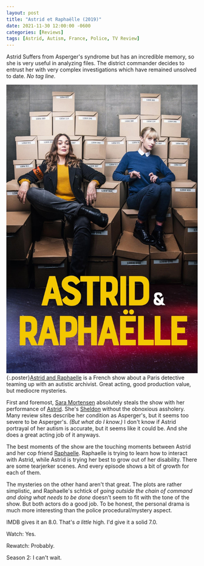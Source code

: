 ```yaml
---
layout: post
title: "Astrid et Raphaëlle (2019)"
date: 2021-11-30 12:00:00 -0600
categories: [Reviews]
tags: [Astrid, Autism, France, Police, TV Review]
---
```


Astrid Suffers from Asperger's syndrome but has an incredible memory, so she is very useful in analyzing files. The district commander decides to entrust her with very complex investigations which have remained unsolved to date. *No tag line.*

![Astrid et Raphaëlle](/assets/2021/11/astrid-et-raphaelle-2019.jpg){:.poster}[Astrid and Raphaelle](https://www.imdb.com/title/tt11950864/) is a French show about a Paris detective teaming up with an autistic archivist. Great acting, good production value, but mediocre mysteries.

First and foremost, [Sara Mortensen](https://www.imdb.com/name/nm2826995/) absolutely steals the show with her performance of [Astrid](https://www.imdb.com/title/tt11950864/). She's [Sheldon](https://www.imdb.com/title/tt0898266/) without the obnoxious assholery. Many review sites describe her condition as Asperger's, but it seems too severe to be Asperger's. *(But what do I know.)* I don't know if Astrid portrayal of her autism is accurate, but it seems like it could be. And she does a great acting job of it anyways.

The best moments of the show are the touching moments between Astrid and her cop friend [Raphaelle](https://www.imdb.com/name/nm1463127/). Raphaelle is trying to learn how to interact with Astrid, while Astrid is trying her best to grow out of her disability. There are some tearjerker scenes. And every episode shows a bit of growth for each of them.

The mysteries on the other hand aren't that great. The plots are rather simplistic, and Raphaelle's schtick of *going outside the chain of command and doing what needs to be done* doesn't seem to fit with the tone of the show. But both actors do a good job. To be honest, the personal drama is much more interesting than the police procedural/mystery aspect.

IMDB gives it an 8.0. That's *a little* high. I'd give it a solid 7.0.

Watch: Yes.

Rewatch: Probably.

Season 2: I can't wait.
